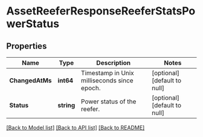 # AssetReeferResponseReeferStatsPowerStatus

## Properties
Name | Type | Description | Notes
------------ | ------------- | ------------- | -------------
**ChangedAtMs** | **int64** | Timestamp in Unix milliseconds since epoch. | [optional] [default to null]
**Status** | **string** | Power status of the reefer. | [optional] [default to null]

[[Back to Model list]](../README.md#documentation-for-models) [[Back to API list]](../README.md#documentation-for-api-endpoints) [[Back to README]](../README.md)


